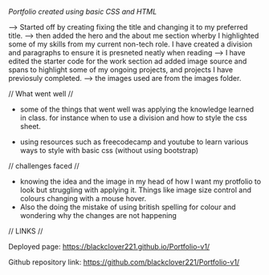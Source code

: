 *Portfolio created using basic CSS and HTML*

--> Started off by creating fixing the title and changing it to my preferred title. 
--> then added the hero and the about me section wherby I highlighted some of my skills from my current non-tech role. I have created a division and paragraphs to ensure it is presneted neatly when reading 
--> I have edited the starter code for the work section ad added image source and spans to highlight some of my ongoing projects, and projects I have previosuly completed. 
--> the images used are from the images folder. 


// What went well //
* some of the things that went well was applying the knowledge learned in class. for instance when to use a division and how to style the css sheet. 

* using resources such as freecodecamp and youtube to learn various ways to style with basic css (without using bootstrap) 

// challenges faced // 

* knowing the idea and the image in my head of how I want my protfolio to look but struggling with applying it. Things like image size control and colours changing with a mouse hover. 
* Also the doing the mistake of using british spelling for colour and wondering why the changes are not happening 

// LINKS //

Deployed page: https://blackclover221.github.io/Portfolio-v1/

Github repository link: https://github.com/blackclover221/Portfolio-v1/
